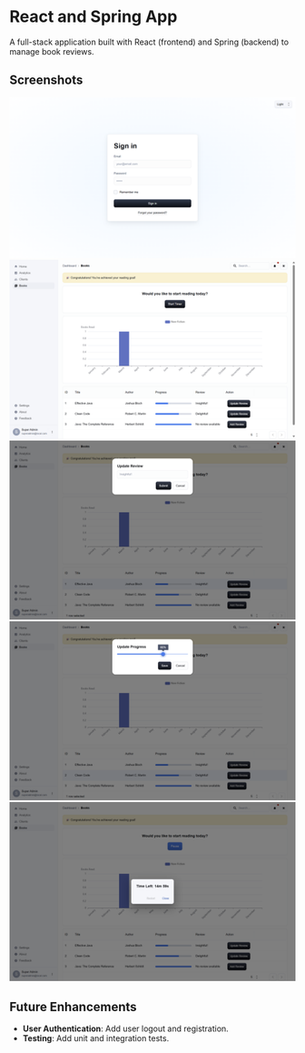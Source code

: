 # React and Spring App

A full-stack application built with React (frontend) and Spring (backend) to manage book reviews.

## Screenshots

![Screenshot 1](screenshots/signin.png)
![Screenshot 2](screenshots/books.png)
![Screenshot 3](screenshots/update-review.png)
![Screenshot 4](screenshots/update-progress.png)
![Screenshot 5](screenshots/timer.png)

## Future Enhancements

- **User Authentication**: Add user logout and registration.
- **Testing**: Add unit and integration tests.
